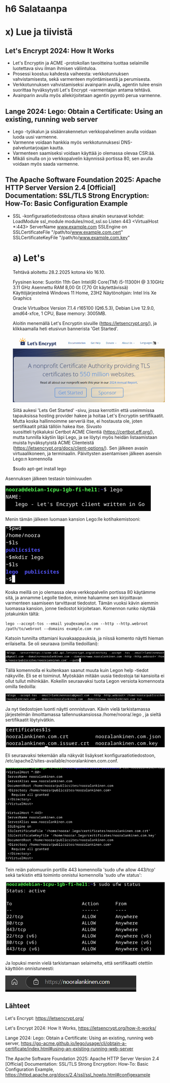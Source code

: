 # h6 Salataanpa

# x) Lue ja tiivistä

## Let's Encrypt 2024: How It Works

- Let's Encryptin ja ACME -protokollan tavoitteina tuottaa selaimille luotettava sivu ilman ihmisen väliintuloa.
- Prosessi koostuu kahdesta vaiheesta: verkkotunnuksen vahvistamisesta, sekä varmenteen myöntämisestä ja perumisesta.
- Verkkotunnuksen vahvistamiseksi avainparin avulla, agentin tulee ensin suorittaa hyväksytysti Let's Encrypt -varmentajan antama tehtävä.
- Avainparin avulla myös allekirjoitetaan agentin pyyntö perua varmenne.
  
## Lange 2024: Lego: Obtain a Certificate: Using an existing, running web server
- Lego -työkalun ja sisäänrakennetun verkkopalvelimen avulla voidaan luoda uusi varmenne. 
- Varmenne voidaan hankkia myös verkkotunnuksesi DNS-palveluntarjoajan kautta.
- Varmenteen saamiseksi voidaan käyttää jo olemassa olevaa CSR:ää.
- Mikäli sinulla on jo verkkopalvelin käynnissä portissa 80, sen avulla voidaan myös saada varmenne.

## The Apache Software Foundation 2025: Apache HTTP Server Version 2.4 [Official] Documentation: SSL/TLS Strong Encryption: How-To: Basic Configuration Example 
- SSL -konfiguraatiotiedostossa oltava ainakin seuraavat kohdat:
    LoadModule ssl_module modules/mod_ssl.so
      Listen 443
      <VirtualHost *:443>
        ServerName www.example.com
        SSLEngine on
        SSLCertificateFile "/path/to/www.example.com.cert"
        SSLCertificateKeyFile "/path/to/www.example.com.key"
    </VirtualHost>

    # a) Let's
  
  Tehtävä aloitettu 28.2.2025 kotona klo 16.10.
  
  Fyysinen kone: Suoritin 11th Gen Intel(R) Core(TM) i5-11300H @ 3.10GHz 3.11 GHz Asennettu RAM 8,00 Gt (7,70 Gt käytettävissä)       
  Käyttöjärjestelmä Windows 11 Home, 23H2 Näytönohjain: Intel Iris Xe Graphics

  Oracle Virtualbox Version 7.1.4 r165100 (Qt6.5.3), Debian Live 12.9.0, amd64-xfce, 1 CPU, Base memory: 3005MB. 
  
  Aloitin menemällä Let's Encryptin sivuille (https://letsencrypt.org/), ja klikkaamalla heti etusivun bannerista 'Get Started'.
  
  ![Add file: Upload](letsencrypt.png)
  
  Siitä aukesi 'Lets Get Started' -sivu, jossa kerrottiin että useimmissa tapauksissa hosting provider hakee ja hoitaa Let's Encryptin sertifikaatit. Mutta koska hallinnoimme serveriä itse, ei hostausta ole, joten sertifikaatit pitää tällöin hakea itse. Sivusto       
  suositteli
  työkaluksi Certbot ACME Clientiä (https://certbot.eff.org/), mutta tunnilla käytiin läpi Lego, ja se löytyi myös heidän listaamistaan muista hyväksytyistä ACME Clienteistä (https://letsencrypt.org/docs/client-options/).
  Sen jälkeen avasin virtuaalikoneen, ja terminaalin. Päivitysten asentamisen jälkeen asensin Lego:n komennolla

    $sudo apt-get install lego

Asennuksen jälkeen testasin toimivuuden

![Add file: Upload](lego.png)

Menin tämän jälkeen luomaan kansion Lego:lle kotihakemistooni:

![Add file: Upload](legokansio.png)

Koska meillä on jo olemassa oleva verkkopalvelin portissa 80 käytämme sitä, ja annamme Legolle tiedon, minne haluamme sen kirjoittavan varmenteen saamiseen tarvittavat tiedostot. Tämän vuoksi kävin aiemmin luomassa kansion, jonne tiedostot kirjoitetaan. Komennon runko näyttää jotakuinkin tältä:

    lego --accept-tos --email you@example.com --http --http.webroot /path/to/webroot --domains example.com run

Katsoin tunnilta ottamiani kuvakaappauksia, ja niissä komento näytti hieman erilaiselta. Se oli seuraava (omilla tiedoillani):

![Add file: Upload](yritys1.png)

Tällä komennolla ei kuitenkaan saanut muuta kuin Legon help -tiedot näkyville. Eli se ei toiminut. Myöskään mitään uusia tiedostoja tai kansioita ei ollut tullut mihinkään. Kokeilin seuraavaksi tuota Legon versiota komennosta omilla tiedoilla: 

![Add file: Upload](yritys2.png)

Ja nyt tiedostojen luonti näytti onnnistuvan. Kävin vielä tarkistamassa järjestelmän ilmoittamassa tallennuskansiossa /home/noora/.lego , ja sieltä sertifikaatit löytyivätkin.

![Add file: Upload](sertifikaatit.png)

Eli seuraavaksi tekemään alla näkyvät lisäykset konfiguraatiotiedostoon, /etc/apache2/sites-available/nooralankinen.com.conf. 

![Add file: Upload](konfiguraatio.png)

Tein reiän palomuuriin portille 443 komennolla 'sudo ufw allow 443/tcp' sekä tarkistin että toiminto onnistui komennolla 'sudo ufw status':

![Add file: Upload](ufw.png)

Ja lopuksi menin vielä tarkistamaan selaimelta, että sertifikaatti otettiin käyttöön onnistuneesti: 

![Add file: Upload](finaltest.png)

















  ## Lähteet

  Let's Encrypt: https://letsencrypt.org/

  Let's Encrypt 2024: How It Works, https://letsencrypt.org/how-it-works/

  Lange 2024: Lego: Obtain a Certificate: Using an existing, running web server, https://go-acme.github.io/lego/usage/cli/obtain-a-certificate/index.html#using-an-existing-running-web-server

  The Apache Software Foundation 2025: Apache HTTP Server Version 2.4 [Official] Documentation: SSL/TLS Strong Encryption: How-To: Basic Configuration Example, https://httpd.apache.org/docs/2.4/ssl/ssl_howto.html#configexample

